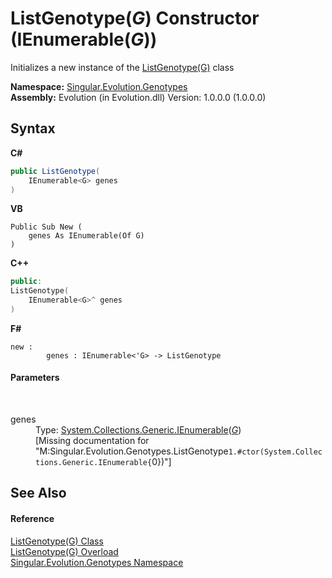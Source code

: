 # ListGenotype(*G*) Constructor (IEnumerable(*G*))
 

Initializes a new instance of the <a href="1152d6d3-c8d2-b914-2ab9-aba800be4156">ListGenotype(G)</a> class

**Namespace:**&nbsp;<a href="f5565bcd-33e1-1ad1-5722-ea870be7f90d">Singular.Evolution.Genotypes</a><br />**Assembly:**&nbsp;Evolution (in Evolution.dll) Version: 1.0.0.0 (1.0.0.0)

## Syntax

**C#**<br />
``` C#
public ListGenotype(
	IEnumerable<G> genes
)
```

**VB**<br />
``` VB
Public Sub New ( 
	genes As IEnumerable(Of G)
)
```

**C++**<br />
``` C++
public:
ListGenotype(
	IEnumerable<G>^ genes
)
```

**F#**<br />
``` F#
new : 
        genes : IEnumerable<'G> -> ListGenotype
```


#### Parameters
&nbsp;<dl><dt>genes</dt><dd>Type: <a href="http://msdn2.microsoft.com/en-us/library/9eekhta0" target="_blank">System.Collections.Generic.IEnumerable</a>(<a href="1152d6d3-c8d2-b914-2ab9-aba800be4156">*G*</a>)<br />\[Missing <param name="genes"/> documentation for "M:Singular.Evolution.Genotypes.ListGenotype`1.#ctor(System.Collections.Generic.IEnumerable{`0})"\]</dd></dl>

## See Also


#### Reference
<a href="1152d6d3-c8d2-b914-2ab9-aba800be4156">ListGenotype(G) Class</a><br /><a href="e0f2ac22-d7fe-43af-b259-44f7d80316c9">ListGenotype(G) Overload</a><br /><a href="f5565bcd-33e1-1ad1-5722-ea870be7f90d">Singular.Evolution.Genotypes Namespace</a><br />